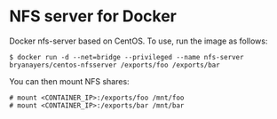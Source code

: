 # NFS server for Docker
Docker nfs-server based on CentOS. To use, run the image as follows:

```
$ docker run -d --net=bridge --privileged --name nfs-server bryanayers/centos-nfsserver /exports/foo /exports/bar
```

You can then mount NFS shares:

```
# mount <CONTAINER_IP>:/exports/foo /mnt/foo
# mount <CONTAINER_IP>:/exports/bar /mnt/bar
```
